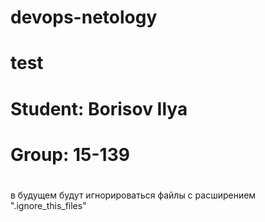 # devops-netology
# test
# Student: Borisov Ilya
# Group: 15-139
# 
 в будущем будут игнорироваться файлы с расширением ".ignore_this_files"

